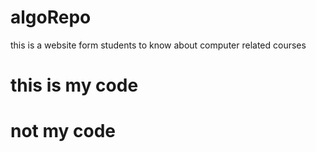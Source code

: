 # algoRepo
this is a website form students to know about computer related courses
# this is my code
# not my code